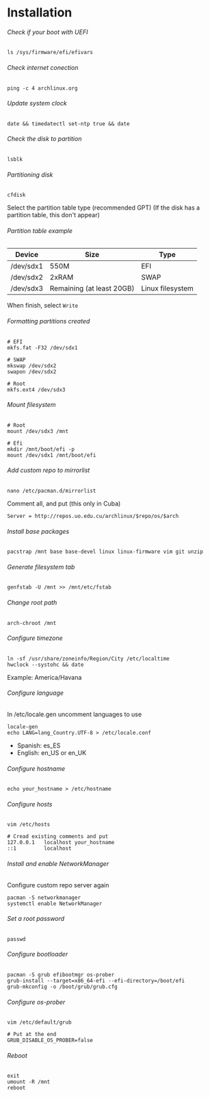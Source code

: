 # Installation



###### Check if your boot with UEFI

```shell
ls /sys/firmware/efi/efivars
```

###### Check internet conection

```shell
ping -c 4 archlinux.org
```

###### Update system clock

```shell
date && timedatectl set-ntp true && date
```



###### Check the disk to partition

```
lsblk
```



###### Partitioning disk

```shell
cfdisk
```

Select the partition table type (recommended GPT)  (If the disk has a partition table, this don't appear)

###### Partition table example

| Device    | Size                      | Type             |
| --------- | ------------------------- | ---------------- |
| /dev/sdx1 | 550M                      | EFI              |
| /dev/sdx2 | 2xRAM                     | SWAP             |
| /dev/sdx3 | Remaining (at least 20GB) | Linux filesystem |

When finish, select `Write`



###### Formatting partitions created

```shell
# EFI
mkfs.fat -F32 /dev/sdx1

# SWAP
mkswap /dev/sdx2
swapon /dev/sdx2

# Root
mkfs.ext4 /dev/sdx3
```

###### Mount filesystem

```shell
# Root
mount /dev/sdx3 /mnt

# Efi
mkdir /mnt/boot/efi -p
mount /dev/sdx1 /mnt/boot/efi
```



###### Add custom repo to mirrorlist

```shell
nano /etc/pacman.d/mirrorlist
```

Comment all, and put (this only in Cuba)

```
Server = http://repos.uo.edu.cu/archlinux/$repo/os/$arch
```



###### Install base packages

```shell
pacstrap /mnt base base-devel linux linux-firmware vim git unzip
```



###### Generate filesystem tab

```shell
genfstab -U /mnt >> /mnt/etc/fstab
```



###### Change root path

```shell
arch-chroot /mnt
```



###### Configure timezone

```shell
ln -sf /usr/share/zoneinfo/Region/City /etc/localtime
hwclock --systohc && date
```

Example: America/Havana



###### Configure language

In /etc/locale.gen uncomment languages to use

```shell
locale-gen
echo LANG=lang_Country.UTF-8 > /etc/locale.conf
```

- Spanish: es_ES
- English: en_US or en_UK



###### Configure hostname

```shell
echo your_hostname > /etc/hostname
```

###### Configure hosts

```shell
vim /etc/hosts

# Cread existing comments and put
127.0.0.1	localhost your_hostname
::1			localhost
```



###### Install and enable NetworkManager

Configure custom repo server again

```shell
pacman -S networkmanager
systemctl enable NetworkManager
```



###### Set a root password

```shell
passwd
```



###### Configure bootloader

```shell
pacman -S grub efibootmgr os-prober
grub-install --target=x86_64-efi --efi-directory=/boot/efi
grub-mkconfig -o /boot/grub/grub.cfg
```


###### Configure os-prober

```shell
vim /etc/default/grub

# Put at the end
GRUB_DISABLE_OS_PROBER=false
```


###### Reboot

```shell
exit
umount -R /mnt
reboot
```
